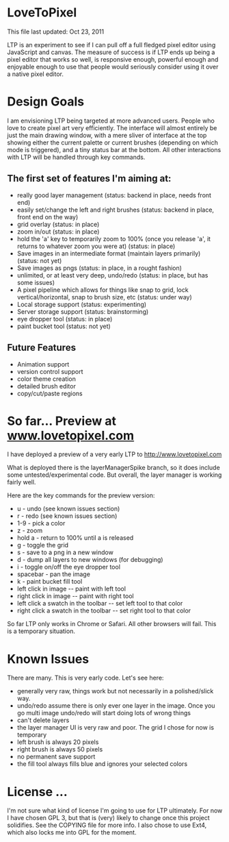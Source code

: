 # LoveToPixel #
This file last updated: Oct 23, 2011

LTP is an experiment to see if I can pull off a full fledged pixel editor using JavaScript and canvas. The measure of success is if LTP ends up being a pixel editor that works so well, is responsive enough, powerful enough and enjoyable enough to use that people would seriously consider using it over a native pixel editor.

# Design Goals #
I am envisioning LTP being targeted at more advanced users. People who love to create pixel art very efficiently. The interface will almost entirely be just the main drawing window, with a mere sliver of interface at the top showing either the current palette or current brushes (depending on which mode is triggered), and a tiny status bar at the bottom. All other interactions with LTP will be handled through key commands. 

## The first set of features I'm aiming at: ##
* really good layer management (status: backend in place, needs front end)
* easily set/change the left and right brushes (status: backend in place, front end on the way)
* grid overlay (status: in place)
* zoom in/out (status: in place)
* hold the 'a' key to temporarily zoom to 100% (once you release 'a', it returns to whatever zoom you were at) (status: in place)
* Save images in an intermediate format (maintain layers primarily) (status: not yet)
* Save images as pngs (status: in place, in a rought fashion)
* unlimited, or at least very deep, undo/redo (status: in place, but has some issues)
* A pixel pipeline which allows for things like snap to grid, lock vertical/horizontal, snap to brush size, etc (status: under way)
* Local storage support (status: experimenting)
* Server storage support (status: brainstorming)
* eye dropper tool (status: in place)
* paint bucket tool (status: not yet)

## Future Features ##
* Animation support
* version control support
* color theme creation
* detailed brush editor
* copy/cut/paste regions



# So far... Preview at www.lovetopixel.com #
I have deployed a preview of a very early LTP to http://www.lovetopixel.com  
  
What is deployed there is the layerManagerSpike branch, so it does include some untested/experimental code. But overall, the layer manager is working fairly well.

Here are the key commands for the preview version:

* u - undo (see known issues section)
* r - redo (see known issues section)
* 1-9 - pick a color
* z - zoom
* hold a - return to 100% until a is released
* g - toggle the grid
* s - save to a png in a new window
* d - dump all layers to new windows (for debugging)
* i - toggle on/off the eye dropper tool
* spacebar - pan the image
* k - paint bucket fill tool
* left click in image -- paint with left tool
* right click in image -- paint with right tool
* left click a swatch in the toolbar -- set left tool to that color
* right click a swatch in the toolbar -- set right tool to that color

So far LTP only works in Chrome or Safari. All other browsers will fail. This is a temporary situation.

# Known Issues #
There are many. This is very early code. Let's see here:

* generally very raw, things work but not necessarily in a polished/slick way.
* undo/redo assume there is only ever one layer in the image. Once you go multi image undo/redo will start doing lots of wrong things
* can't delete layers
* the layer manager UI is very raw and poor. The grid I chose for now is temporary
* left brush is always 20 pixels
* right brush is always 50 pixels
* no permanent save support
* the fill tool always fills blue and ignores your selected colors


# License ... #
I'm not sure what kind of license I'm going to use for LTP ultimately. For now I have chosen GPL 3, but that is (very) likely to change once this project solidifies. See the COPYING file for more info. I also chose to use Ext4, which also locks me into GPL for the moment.


